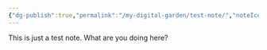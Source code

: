 ```yaml
---
{"dg-publish":true,"permalink":"/my-digital-garden/test-note/","noteIcon":""}
---
```


This is just a test note. What are you doing here?